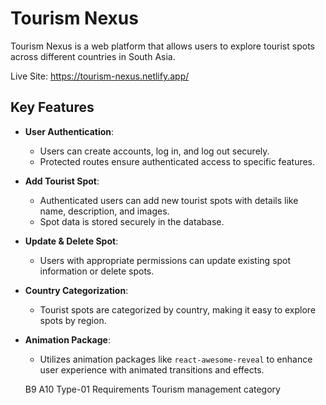 # Tourism Nexus

Tourism Nexus is a web platform that allows users to explore tourist spots across different countries in South Asia.

Live Site: https://tourism-nexus.netlify.app/

## Key Features

- **User Authentication**:

  - Users can create accounts, log in, and log out securely.
  - Protected routes ensure authenticated access to specific features.

- **Add Tourist Spot**:

  - Authenticated users can add new tourist spots with details like name, description, and images.
  - Spot data is stored securely in the database.

- **Update & Delete Spot**:

  - Users with appropriate permissions can update existing spot information or delete spots.

- **Country Categorization**:

  - Tourist spots are categorized by country, making it easy to explore spots by region.

- **Animation Package**:

  - Utilizes animation packages like `react-awesome-reveal` to enhance user experience with animated transitions and effects.

  B9 A10 Type-01 Requirements
  Tourism management category
